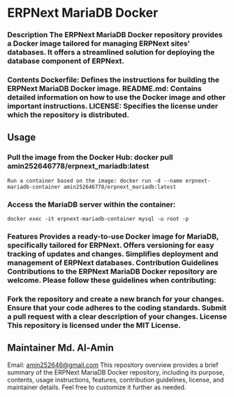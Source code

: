 # ERPNext MariaDB Docker

### Description The ERPNext MariaDB Docker repository provides a Docker image tailored for managing ERPNext sites' databases. It offers a streamlined solution for deploying the database component of ERPNext.

### Contents Dockerfile: Defines the instructions for building the ERPNext MariaDB Docker image. README.md: Contains detailed information on how to use the Docker image and other important instructions. LICENSE: Specifies the license under which the repository is distributed.

## Usage

### Pull the image from the Docker Hub: docker pull amin252646778/erpnext_mariadb:latest

    Run a container based on the image: docker run -d --name erpnext-mariadb-container amin252646778/erpnext_mariadb:latest

### Access the MariaDB server within the container: 

    docker exec -it erpnext-mariadb-container mysql -u root -p 

### Features Provides a ready-to-use Docker image for MariaDB, specifically tailored for ERPNext. Offers versioning for easy tracking of updates and changes. Simplifies deployment and management of ERPNext databases. Contribution Guidelines Contributions to the ERPNext MariaDB Docker repository are welcome. Please follow these guidelines when contributing:

### Fork the repository and create a new branch for your changes. Ensure that your code adheres to the coding standards. Submit a pull request with a clear description of your changes. License This repository is licensed under the MIT License.

## Maintainer Md. Al-Amin

Email: amin252646@gmail.com This repository overview provides a brief summary of the ERPNext MariaDB Docker repository, including its purpose, contents, usage instructions, features, contribution guidelines, license, and maintainer details. Feel free to customize it further as needed.
